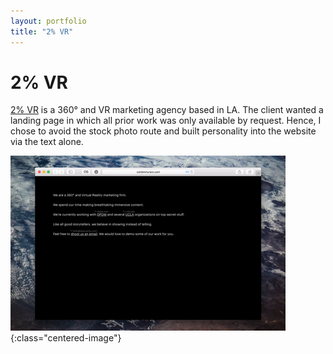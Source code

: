 ```yaml
---
layout: portfolio
title: "2% VR"
---
```


# 2% VR

[2% VR](http://corbinmuraro.com/2percentvr) is a 360° and VR marketing agency based in LA. The client wanted a landing page in which all prior work was only available by request. Hence, I chose to avoid the stock photo route and built personality into the website via the text alone.

![2% VR](images/2percent.png){:class="centered-image"}